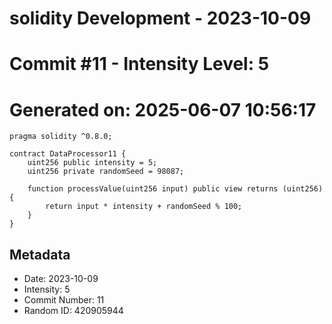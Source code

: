﻿# solidity Development - 2023-10-09
# Commit #11 - Intensity Level: 5
# Generated on: 2025-06-07 10:56:17
```solidity
pragma solidity ^0.8.0;

contract DataProcessor11 {
    uint256 public intensity = 5;
    uint256 private randomSeed = 98087;

    function processValue(uint256 input) public view returns (uint256) {
        return input * intensity + randomSeed % 100;
    }
}
```
## Metadata
- Date: 2023-10-09
- Intensity: 5
- Commit Number: 11
- Random ID: 420905944
